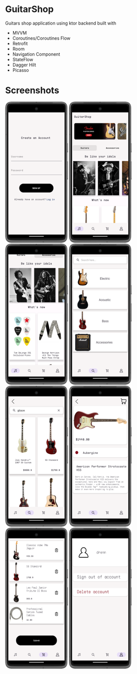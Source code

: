 # GuitarShop
Guitars shop application using ktor backend built with
+ MVVM
+ Coroutines/Coroutines Flow
+ Retrofit
+ Room
+ Navigation Component
+ StateFlow
+ Dagger Hilt
+ Picasso

# Screenshots
<img src="screenshots/Screenshot_20231103_012159.png" width="200" height="450"/>
<img src="screenshots/Screenshot_20231103_012427.png" width="200" height="450"/>
<img src="screenshots/Screenshot_20231103_012452.png" width="200" height="450"/>
<img src="screenshots/Screenshot_20231103_012505.png" width="200" height="450"/>
<img src="screenshots/Screenshot_20231103_012558.png" width="200" height="450"/>
<img src="screenshots/Screenshot_20231103_012632.png" width="200" height="450"/>
<img src="screenshots/Screenshot_20231103_012647.png" width="200" height="450"/>
<img src="screenshots/Screenshot_20231103_012657.png" width="200" height="450"/>


